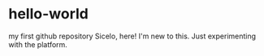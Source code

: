 # hello-world
my first github repository
Sicelo, here! I'm new to this. Just experimenting with the platform.
